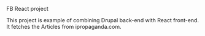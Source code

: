 FB React project

This project is example of combining Drupal back-end with React front-end.
It fetches the Articles from ipropaganda.com.
